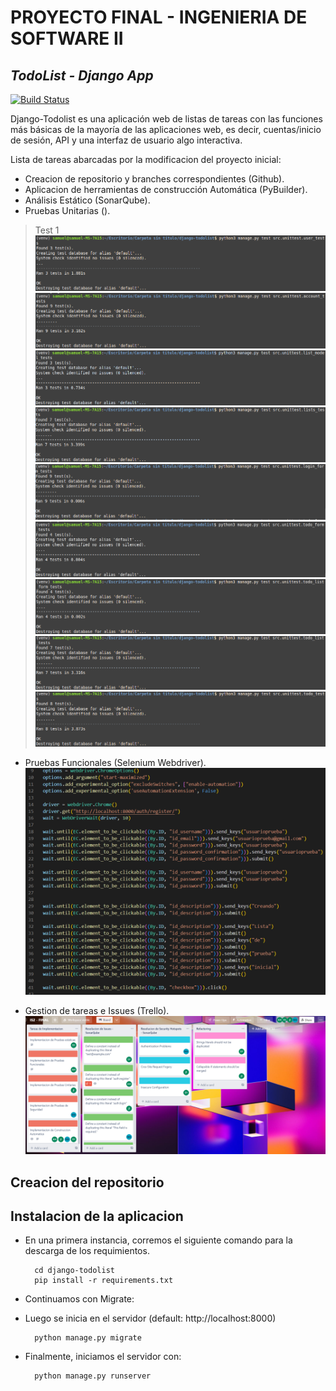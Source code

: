 # PROYECTO FINAL - INGENIERIA DE SOFTWARE II
## _TodoList - Django App_

[![Build Status](https://travis-ci.org/joemccann/dillinger.svg?branch=master)](https://travis-ci.org/joemccann/dillinger)

Django-Todolist es una aplicación web de listas de tareas con las funciones más básicas de la mayoría de las aplicaciones web, es decir, cuentas/inicio de sesión, API y una interfaz de usuario algo interactiva.

Lista de tareas abarcadas por la modificacion del proyecto inicial:
- Creacion de repositorio y branches correspondientes (Github).
- Aplicacion de herramientas de construcción Automática (PyBuilder).
- Análisis Estático (SonarQube).
- Pruebas Unitarias ().
> Test 1
![Error al cargar la imagen](https://github.com/SamuelChambiYtusaca/django-todolist/blob/willa/imagenes/test1.png)
![Error al cargar la imagen](https://github.com/SamuelChambiYtusaca/django-todolist/blob/willa/imagenes/test2.png)
![Error al cargar la imagen](https://github.com/SamuelChambiYtusaca/django-todolist/blob/willa/imagenes/test3.png)
![Error al cargar la imagen](https://github.com/SamuelChambiYtusaca/django-todolist/blob/willa/imagenes/test4.png)
![Error al cargar la imagen](https://github.com/SamuelChambiYtusaca/django-todolist/blob/willa/imagenes/test5.png)
![Error al cargar la imagen](https://github.com/SamuelChambiYtusaca/django-todolist/blob/willa/imagenes/test6.png)
![Error al cargar la imagen](https://github.com/SamuelChambiYtusaca/django-todolist/blob/willa/imagenes/test7.png)
![Error al cargar la imagen](https://github.com/SamuelChambiYtusaca/django-todolist/blob/willa/imagenes/test8.png)
![Error al cargar la imagen](https://github.com/SamuelChambiYtusaca/django-todolist/blob/willa/imagenes/test9.png)


- Pruebas Funcionales (Selenium Webdriver).
![Error al cargar la imagen](https://github.com/SamuelChambiYtusaca/django-todolist/blob/willa/imagenes/pruebas_funcionales.png)

- Gestion de tareas e Issues (Trello).
![Error al cargar la imagen](https://github.com/SamuelChambiYtusaca/django-todolist/blob/willa/imagenes/trello.png)

## Creacion del repositorio

## Instalacion de la aplicacion
- En una primera instancia, corremos el siguiente comando para la descarga de los requimientos.

        cd django-todolist
        pip install -r requirements.txt

- Continuamos con Migrate:
- Luego se inicia en el servidor (default: http://localhost:8000)

        python manage.py migrate
        
- Finalmente, iniciamos el servidor con:
        
        python manage.py runserver
